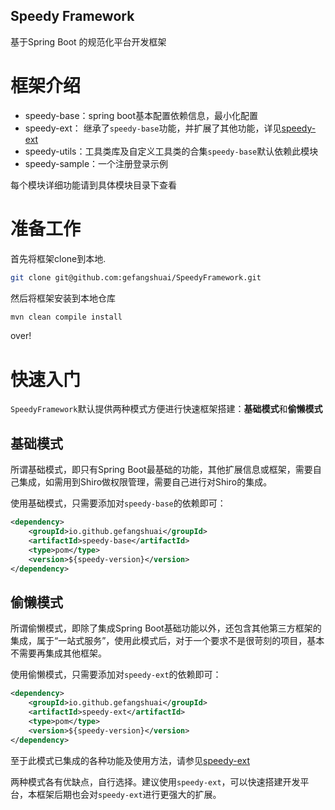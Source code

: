 Speedy Framework
---

基于Spring Boot 的规范化平台开发框架

# 框架介绍

- speedy-base：spring boot基本配置依赖信息，最小化配置
- speedy-ext： 继承了`speedy-base`功能，并扩展了其他功能，详见[speedy-ext](https://github.com/gefangshuai/SpeedyFramework/tree/master/speedy-ext)
- speedy-utils：工具类库及自定义工具类的合集`speedy-base`默认依赖此模块
- speedy-sample：一个注册登录示例

每个模块详细功能请到具体模块目录下查看

# 准备工作

首先将框架clone到本地.

```bash
git clone git@github.com:gefangshuai/SpeedyFramework.git
```

然后将框架安装到本地仓库

```bash
mvn clean compile install
```

over!

# 快速入门

`SpeedyFramework`默认提供两种模式方便进行快速框架搭建：**基础模式**和**偷懒模式**

## 基础模式

所谓基础模式，即只有Spring Boot最基础的功能，其他扩展信息或框架，需要自己集成，如需用到Shiro做权限管理，需要自己进行对Shiro的集成。

使用基础模式，只需要添加对`speedy-base`的依赖即可：

```xml
<dependency>
    <groupId>io.github.gefangshuai</groupId>
    <artifactId>speedy-base</artifactId>
    <type>pom</type>
    <version>${speedy-version}</version>
</dependency>
```

## 偷懒模式

所谓偷懒模式，即除了集成Spring Boot基础功能以外，还包含其他第三方框架的集成，属于“一站式服务”，使用此模式后，对于一个要求不是很苛刻的项目，基本不需要再集成其他框架。

使用偷懒模式，只需要添加对`speedy-ext`的依赖即可：

```xml
<dependency>
    <groupId>io.github.gefangshuai</groupId>
    <artifactId>speedy-ext</artifactId>
    <type>pom</type>
    <version>${speedy-version}</version>
</dependency>
```

至于此模式已集成的各种功能及使用方法，请参见[speedy-ext](https://github.com/gefangshuai/SpeedyFramework/tree/master/speedy-ext)

两种模式各有优缺点，自行选择。建议使用`speedy-ext`，可以快速搭建开发平台，本框架后期也会对`speedy-ext`进行更强大的扩展。
